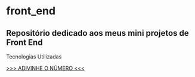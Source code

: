 # front_end
 <h2>Repositório dedicado aos meus mini projetos de Front End</h2>
 <p>
  Tecnologias Utilizadas
 </p>

<a href="https://melquetrindade.github.io/front_end2/adivinhe_num/ex6.html">>>> ADIVINHE O NÚMERO <<< </a>
